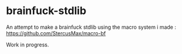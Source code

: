 # brainfuck-stdlib

An attempt to make a brainfuck stdlib using the macro system i made : https://github.com/StercusMax/macro-bf

Work in progress.
